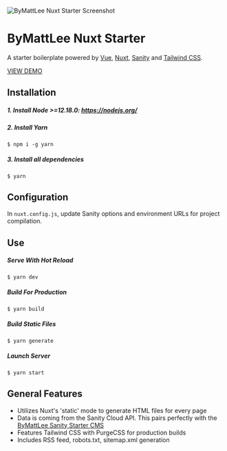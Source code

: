 ![ByMattLee Nuxt Starter Screenshot](http://hosted.bymattlee.com/github/bymattlee-nuxt-starter-screenshot.png)

# ByMattLee Nuxt Starter
A starter boilerplate powered by [Vue](https://vuejs.org/), [Nuxt](https://nuxtjs.org/), [Sanity](https://www.sanity.io/) and [Tailwind CSS](https://tailwindcss.com/).

[VIEW DEMO](https://bymattlee-nuxt-starter.netlify.app/)

## Installation
##### 1. Install Node >=12.18.0: <https://nodejs.org/>
##### 2. Install Yarn
```
$ npm i -g yarn
```
##### 3. Install all dependencies
```
$ yarn
```

## Configuration
In `nuxt.config.js`, update Sanity options and environment URLs for project compilation.

## Use
##### Serve With Hot Reload
```
$ yarn dev
```
##### Build For Production
```
$ yarn build
```
##### Build Static Files
```
$ yarn generate
```
##### Launch Server
```
$ yarn start
```

## General Features
* Utilizes Nuxt's 'static' mode to generate HTML files for every page
* Data is coming from the Sanity Cloud API. This pairs perfectly with the [ByMattLee Sanity Starter CMS](https://github.com/bymattlee/bymattlee-sanity-starter-cms)
* Features Tailwind CSS with PurgeCSS for production builds
* Includes RSS feed, robots.txt, sitemap.xml generation
